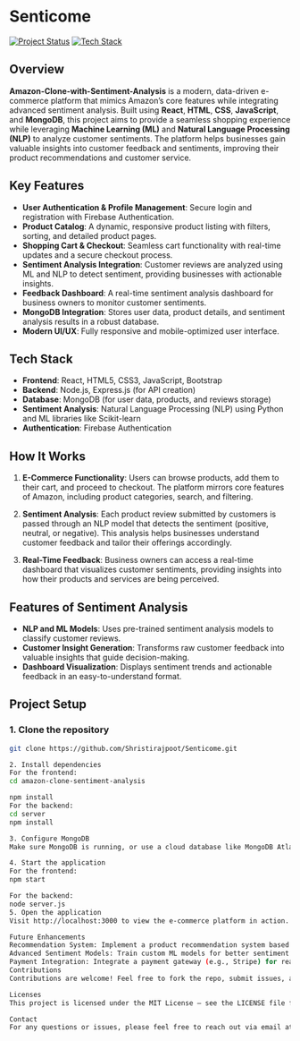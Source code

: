 # Senticome

[![Project Status](https://img.shields.io/badge/Project%20Status-Completed-brightgreen)](https://github.com/Shristirajpoot/Senticome)
[![Tech Stack](https://img.shields.io/badge/Tech%20Stack-React%20%7C%20Node.js%20%7C%20MongoDB%20%7C%20Machine%20Learning-lightblue)](https://www.reactjs.org)

## **Overview**

**Amazon-Clone-with-Sentiment-Analysis** is a modern, data-driven e-commerce platform that mimics Amazon’s core features while integrating advanced sentiment analysis. Built using **React**, **HTML**, **CSS**, **JavaScript**, and **MongoDB**, this project aims to provide a seamless shopping experience while leveraging **Machine Learning (ML)** and **Natural Language Processing (NLP)** to analyze customer sentiments. The platform helps businesses gain valuable insights into customer feedback and sentiments, improving their product recommendations and customer service.

## **Key Features**

- **User Authentication & Profile Management**: Secure login and registration with Firebase Authentication.
- **Product Catalog**: A dynamic, responsive product listing with filters, sorting, and detailed product pages.
- **Shopping Cart & Checkout**: Seamless cart functionality with real-time updates and a secure checkout process.
- **Sentiment Analysis Integration**: Customer reviews are analyzed using ML and NLP to detect sentiment, providing businesses with actionable insights.
- **Feedback Dashboard**: A real-time sentiment analysis dashboard for business owners to monitor customer sentiments.
- **MongoDB Integration**: Stores user data, product details, and sentiment analysis results in a robust database.
- **Modern UI/UX**: Fully responsive and mobile-optimized user interface.

## **Tech Stack**

- **Frontend**: React, HTML5, CSS3, JavaScript, Bootstrap
- **Backend**: Node.js, Express.js (for API creation)
- **Database**: MongoDB (for user data, products, and reviews storage)
- **Sentiment Analysis**: Natural Language Processing (NLP) using Python and ML libraries like Scikit-learn
- **Authentication**: Firebase Authentication

## **How It Works**

1. **E-Commerce Functionality**: Users can browse products, add them to their cart, and proceed to checkout. The platform mirrors core features of Amazon, including product categories, search, and filtering.
   
2. **Sentiment Analysis**: Each product review submitted by customers is passed through an NLP model that detects the sentiment (positive, neutral, or negative). This analysis helps businesses understand customer feedback and tailor their offerings accordingly.

3. **Real-Time Feedback**: Business owners can access a real-time dashboard that visualizes customer sentiments, providing insights into how their products and services are being perceived.

## **Features of Sentiment Analysis**

- **NLP and ML Models**: Uses pre-trained sentiment analysis models to classify customer reviews.
- **Customer Insight Generation**: Transforms raw customer feedback into valuable insights that guide decision-making.
- **Dashboard Visualization**: Displays sentiment trends and actionable feedback in an easy-to-understand format.

## **Project Setup**

### **1. Clone the repository**

```bash
git clone https://github.com/Shristirajpoot/Senticome.git

2. Install dependencies
For the frontend:
cd amazon-clone-sentiment-analysis

npm install
For the backend:
cd server
npm install

3. Configure MongoDB
Make sure MongoDB is running, or use a cloud database like MongoDB Atlas. Update the database URL in the backend configuration.

4. Start the application
For the frontend:
npm start

For the backend:
node server.js
5. Open the application
Visit http://localhost:3000 to view the e-commerce platform in action.

Future Enhancements
Recommendation System: Implement a product recommendation system based on sentiment and user preferences.
Advanced Sentiment Models: Train custom ML models for better sentiment accuracy.
Payment Integration: Integrate a payment gateway (e.g., Stripe) for real-world application.
Contributions
Contributions are welcome! Feel free to fork the repo, submit issues, and create pull requests. Please refer to the CONTRIBUTING.md for guidelines.

Licenses
This project is licensed under the MIT License – see the LICENSE file for details.

Contact
For any questions or issues, please feel free to reach out via email at shristirajpoot369@gmail.com.